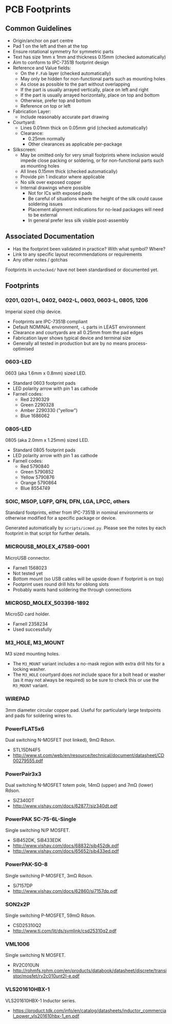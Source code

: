 # PCB Footprints

## Common Guidelines
* Origin/anchor on part centre
* Pad 1 on the left and then at the top
* Ensure rotational symmetry for symmetric parts
* Text has size 1mm x 1mm and thickness 0.15mm (checked automatically)
* Aim to conform to IPC-7351B footprint design
* Reference and Value fields:
    * On the `F.Fab` layer (checked automatically)
    * May only be hidden for non-functional parts such as mounting holes
    * As close as possible to the part without overlapping
    * If the part is usually arrayed vertically, place on left and right
    * If the part is usually arrayed horizontally, place on top and bottom
    * Otherwise, prefer top and bottom
    * Reference on top or left
* Fabrication Layer:
    * Include reasonably accurate part drawing
* Courtyard:
    * Lines 0.01mm thick on 0.05mm grid (checked automatically)
    * Clearance:
        * 0.25mm normally
        * Other clearances as applicable per-package
* Silkscreen:
    * May be omitted only for very small footprints where inclusion would 
      impede close packing or soldering, or for non-functional parts such as 
      mounting holes
    * All lines 0.15mm thick (checked automatically)
    * Provide pin 1 indicator where applicable
    * No silk over exposed copper
    * Internal drawings where possible
        * Not for ICs with exposed pads
        * Be careful of situations where the height of the silk could cause 
          soldering issues
        * Placement alignment indications for no-lead packages will need to be 
          external
        * In general prefer less silk visible post-assembly

## Associated Documentation
* Has the footprint been validated in practice? With what symbol? Where?
* Link to any specific layout recommendations or requirements
* Any other notes / gotchas

Footprints in `unchecked/` have not been standardised or documented yet.

## Footprints

### 0201, 0201-L, 0402, 0402-L, 0603, 0603-L, 0805, 1206

Imperial sized chip device.

 * Footprints are IPC-7351B compliant
 * Default NOMINAL environment, `-L` parts in LEAST environment
 * Clearance and courtyards are all 0.25mm from the pad edges
 * Fabrication layer shows typical device and terminal size
 * Generally all tested in production but are by no means process-optimised

### 0603-LED

0603 (aka 1.6mm x 0.8mm) sized LED.

 * Standard 0603 footprint pads
 * LED polarity arrow with pin 1 as cathode
 * Farnell codes:
    * Red 2290329
    * Green 2290328
    * Amber 2290330 ("yellow")
    * Blue 1686062

### 0805-LED

0805 (aka 2.0mm x 1.25mm) sized LED.

 * Standard 0805 footprint pads
 * LED polarity arrow with pin 1 as cathode
 * Farnell codes:
    * Red 5790840
    * Green 5790852
    * Yellow 5790876
    * Orange 5790864
    * Blue 8554749

### SOIC, MSOP, LQFP, QFN, DFN, LGA, LPCC, others

Standard footprints, either from IPC-7351B in nominal environments or otherwise 
modified for a specific package or device.

Generated automatically by `scripts/icmod.py`. Please see the notes by each 
footprint in that script for further details.

### MICROUSB_MOLEX_47589-0001

MicroUSB connector.

 * Farnell 1568023
 * Not tested yet
 * Bottom mount (so USB cables will be upside down if footprint is on top)
 * Footprint uses round drill hits for oblong slots
 * Probably wants hand soldering the through connections

### MICROSD_MOLEX_503398-1892

MicroSD card holder.

 * Farnell 2358234
 * Used successfully

### M3_HOLE, M3_MOUNT

M3 sized mounting holes.

 * The `M3_MOUNT` variant includes a no-mask region with extra drill hits for a 
   locking washer.
 * The `M3_HOLE` courtyard does _not_ include space for a bolt head or washer 
   (as it may not always be required) so be sure to check this or use the 
   `M3_MOUNT` variant. 

### WIREPAD

3mm diameter circular copper pad. Useful for particularly large testpoints and 
pads for soldering wires to.

### PowerFLAT5x6

Dual switching N-MOSFET (not linked), 9mΩ Rdson.

 * STL15DN4F5
 * http://www.st.com/web/en/resource/technical/document/datasheet/CD00279555.pdf

### PowerPair3x3

Dual switching N-MOSFET totem pole, 14mΩ (upper) and 7mΩ (lower) Rdson.

 * SiZ340DT
 * http://www.vishay.com/docs/62877/siz340dt.pdf

### PowerPAK SC-75-6L-Single

Single switching N/P MOSFET.

 * SiB452DK, SiB433EDK
 * http://www.vishay.com/docs/68832/sib452dk.pdf
 * http://www.vishay.com/docs/65652/sib433ed.pdf

### PowerPAK-SO-8

Single switching P-MOSFET, 3mΩ Rdson.

 * Si7157DP
 * http://www.vishay.com/docs/62860/si7157dp.pdf

### SON2x2P

Single switching P-MOSFET, 59mΩ Rdson.

 * CSD25310Q2
 * http://www.ti.com/lit/ds/symlink/csd25310q2.pdf

### VML1006

Single switching N MOSFET.

 * RV2C010UN
 * http://rohmfs.rohm.com/en/products/databook/datasheet/discrete/transistor/mosfet/rv2c010unt2l-e.pdf

### VLS201610HBX-1

VLS201610HBX-1 Inductor series.

 * https://product.tdk.com/info/en/catalog/datasheets/inductor_commercial_power_vls201610hbx-1_en.pdf
